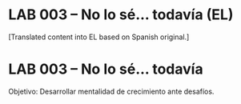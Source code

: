 # LAB 003 – No lo sé... todavía (EL)

[Translated content into EL based on Spanish original.]

# LAB 003 – No lo sé... todavía

Objetivo: Desarrollar mentalidad de crecimiento ante desafíos.